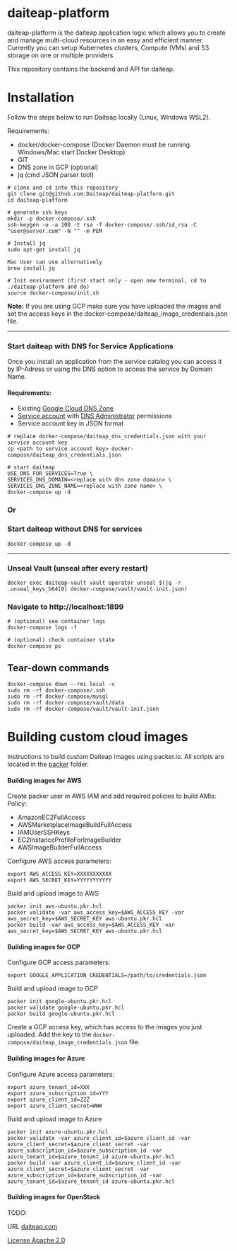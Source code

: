 # daiteap-platform

daiteap-platform is the daiteap application logic which allows you to create and manage multi-cloud resources in an easy and efficient manner. 
Currently you can setup Kubernetes clusters, Compute (VMs) and S3 storage on one or multiple providers.

This repository contains the backend and API for daiteap. 

# Installation

Follow the steps below to run Daiteap locally (Linux, Windows WSL2). 

Requirements:
- docker/docker-compose (Docker Daemon must be running. Windows/Mac start Docker Desktop)
- GIT
- DNS zone in GCP (optional)
- jq (cmd JSON parser tool)

```shell
# clone and cd into this repository
git clone git@github.com:Daiteap/daiteap-platform.git
cd daiteap-platform

# generate ssh keys
mkdir -p docker-compose/.ssh
ssh-keygen -o -a 100 -t rsa -f docker-compose/.ssh/id_rsa -C "user@server.com" -N "" -m PEM
```

```shell
# Install jq
sudo apt-get install jq

Mac User can use alternatively
brew install jq

# Init environment (first start only - open new terminal, cd to ./daiteap-platform and do)
source docker-compose/init.sh
```

**Note:** If you are using GCP make sure you have uploaded the images and set the access keys in the docker-compose/daiteap_image_credentials.json file.
___
### Start daiteap with DNS for Service Applications
Once you install an application from the service catalog you can access it by IP-Adress or using the DNS option to access the service by Domain Name.

#### Requirements:
- Existing [Google Cloud DNS Zone](https://cloud.google.com/dns/docs/zones#create-pub-zone)
- [Service account](https://cloud.google.com/iam/docs/creating-managing-service-accounts#creating) with [DNS Administrator](https://cloud.google.com/iam/docs/understanding-roles#dns-roles) permissions
- Service account key in JSON format

```shell
# replace docker-compose/daiteap_dns_credentials.json with your service account key
cp <path to service account key> docker-compose/daiteap_dns_credentials.json

# start daiteap
USE_DNS_FOR_SERVICES=True \
SERVICES_DNS_DOMAIN=<replace with dns zone domain> \
SERVICES_DNS_ZONE_NAME=<replace with zone name> \
docker-compose up -d
```

### Or
### Start daiteap without DNS for services
```shell
docker-compose up -d
```
___
### Unseal Vault (unseal after every restart)
```shell
docker exec daiteap-vault vault operator unseal $(jq -r .unseal_keys_b64[0] docker-compose/vault/vault-init.json)
```

### Navigate to http://localhost:1899

```shell
# (optional) see container logs
docker-compose logs -f

# (optional) check container state
docker-compose ps
```

## Tear-down commands
```shell
docker-compose down --rmi local -v
sudo rm -rf docker-compose/.ssh
sudo rm -rf docker-compose/mysql
sudo rm -rf docker-compose/vault/data
sudo rm -rf docker-compose/vault/vault-init.json
```

# Building custom cloud images

Instructions to build custom Daiteap images using packer.io. All scripts are located in the [packer](./packer/) folder.

#### Building images for AWS

Create packer user in AWS IAM and add required policies to build AMIs:
Policy:
- AmazonEC2FullAccess  
- AWSMarketplaceImageBuildFullAccess  
- IAMUserSSHKeys  
- EC2InstanceProfileForImageBuilder  
- AWSImageBuilderFullAccess  

Configure AWS access parameters:
```console
export AWS_ACCESS_KEY=XXXXXXXXXXX
export AWS_SECRET_KEY=YYYYYYYYYYY
```

Build and upload image to AWS
```console
packer init aws-ubuntu.pkr.hcl
packer validate -var aws_access_key=$AWS_ACCESS_KEY -var aws_secret_key=$AWS_SECRET_KEY aws-ubuntu.pkr.hcl
packer build -var aws_access_key=$AWS_ACCESS_KEY -var aws_secret_key=$AWS_SECRET_KEY aws-ubuntu.pkr.hcl
```

#### Building images for GCP

Configure GCP access parameters:
```console
export GOOGLE_APPLICATION_CREDENTIALS=/path/to/credentials.json
```

Build and upload image to GCP
```console
packer init google-ubuntu.pkr.hcl
packer validate google-ubuntu.pkr.hcl
packer build google-ubuntu.pkr.hcl
```

Create a GCP access key, which has access to the images you just uploaded.
Add the key to the `docker-compose/daiteap_image_credentials.json` file.

#### Building images for Azure

Configure Azure access parameters:
```console
export azure_tenant_id=XXX
export azure_subscription_id=YYY
export azure_client_id=ZZZ
export azure_client_secret=WWW
```

Build and upload image to Azure
```console
packer init azure-ubuntu.pkr.hcl
packer validate -var azure_client_id=$azure_client_id -var azure_client_secret=$azure_client_secret -var azure_subscription_id=$azure_subscription_id -var azure_tenant_id=$azure_tenant_id azure-ubuntu.pkr.hcl
packer build -var azure_client_id=$azure_client_id -var azure_client_secret=$azure_client_secret -var azure_subscription_id=$azure_subscription_id -var azure_tenant_id=$azure_tenant_id azure-ubuntu.pkr.hcl
```

#### Building images for OpenStack
TODO:


URL [daiteap.com](https://www.daiteap.com/)

[License Apache 2.0](./LICENSE)

